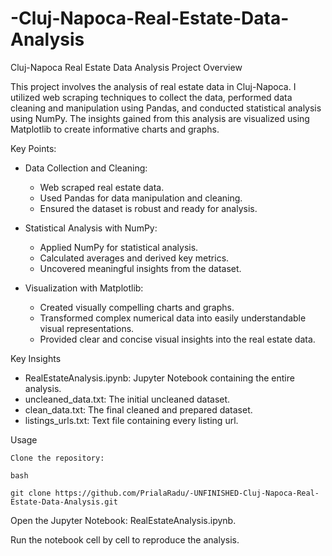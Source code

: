 # -Cluj-Napoca-Real-Estate-Data-Analysis

Cluj-Napoca Real Estate Data Analysis Project
Overview

This project involves the analysis of real estate data in Cluj-Napoca. I utilized web scraping techniques to collect the data, performed data cleaning and manipulation using Pandas, and conducted statistical analysis using NumPy. The insights gained from this analysis are visualized using Matplotlib to create informative charts and graphs.

Key Points:
    
- Data Collection and Cleaning:
  - Web scraped real estate data.
  - Used Pandas for data manipulation and cleaning.
  - Ensured the dataset is robust and ready for analysis.
          
- Statistical Analysis with NumPy:
  - Applied NumPy for statistical analysis.
  - Calculated averages and derived key metrics.
  - Uncovered meaningful insights from the dataset.
        
- Visualization with Matplotlib:
  - Created visually compelling charts and graphs.
  - Transformed complex numerical data into easily understandable visual representations.
  - Provided clear and concise visual insights into the real estate data.

Key Insights

  - RealEstateAnalysis.ipynb: Jupyter Notebook containing the entire analysis.
  - uncleaned_data.txt: The initial uncleaned dataset.
  - clean_data.txt: The final cleaned and prepared dataset.
  - listings_urls.txt: Text file containing every listing url.

Usage

    Clone the repository:

    bash

    git clone https://github.com/PrialaRadu/-UNFINISHED-Cluj-Napoca-Real-Estate-Data-Analysis.git

Open the Jupyter Notebook: RealEstateAnalysis.ipynb.

Run the notebook cell by cell to reproduce the analysis.
